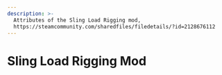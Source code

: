```yaml
---
description: >-
  Attributes of the Sling Load Rigging mod,
  https://steamcommunity.com/sharedfiles/filedetails/?id=2128676112
---
```


# Sling Load Rigging Mod

